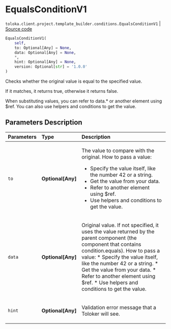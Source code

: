 # EqualsConditionV1
`toloka.client.project.template_builder.conditions.EqualsConditionV1` | [Source code](https://github.com/Toloka/toloka-kit/blob/v1.1.4/src/client/project/template_builder/conditions.py#L138)

```python
EqualsConditionV1(
    self,
    to: Optional[Any] = None,
    data: Optional[Any] = None,
    *,
    hint: Optional[Any] = None,
    version: Optional[str] = '1.0.0'
)
```

Checks whether the original value is equal to the specified value.


If it matches, it returns true, otherwise it returns false.

When substituting values, you can refer to data.* or another element using $ref. You can also use helpers and
conditions to get the value.

## Parameters Description

| Parameters | Type | Description |
| :----------| :----| :-----------|
`to`|**Optional\[Any\]**|<p>The value to compare with the original. How to pass a value:</p> <ul> <li>Specify the value itself, like the number 42 or a string.</li> <li>Get the value from your data.</li> <li>Refer to another element using $ref.</li> <li>Use helpers and conditions to get the value.</li> </ul>
`data`|**Optional\[Any\]**|<p>Original value. If not specified, it uses the value returned by the parent component (the component that contains condition.equals). How to pass a value:     * Specify the value itself, like the number 42 or a string.     * Get the value from your data.     * Refer to another element using $ref.     * Use helpers and conditions to get the value.</p>
`hint`|**Optional\[Any\]**|<p>Validation error message that a Toloker will see.</p>
